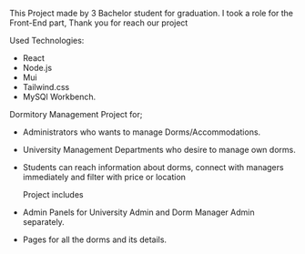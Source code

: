 This Project made by 3 Bachelor student for graduation. I took a role for the Front-End part, Thank you for reach our project 

Used Technologies:
-  React
-  Node.js
-  Mui
-  Tailwind.css
-  MySQl Workbench.
  
Dormitory Management Project for;
- Administrators who wants to manage Dorms/Accommodations.
- University Management Departments who desire to manage own dorms.
- Students can reach information about dorms, connect with managers immediately and filter with price or location

  Project includes
- Admin Panels for University Admin and Dorm Manager Admin separately.
- Pages for all the dorms and its details.

